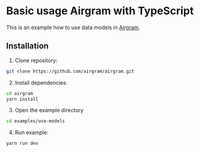 # Basic usage Airgram with TypeScript

This is an example how to use data models in [Airgram](https://github.com/airgram/airgram).

## Installation

1. Clone repository:

```bash
git clone https://github.com/airgram/airgram.git
```

2. Install dependencies:

```bash
cd airgram
yarn install
```

3. Open the example directory

```bash
cd examples/use-models
```

4. Run example:

```bash
yarn run dev
```
